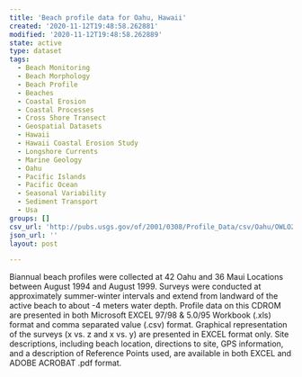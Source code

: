 ```yaml
---
title: 'Beach profile data for Oahu, Hawaii'
created: '2020-11-12T19:48:58.262881'
modified: '2020-11-12T19:48:58.262889'
state: active
type: dataset
tags:
  - Beach Monitoring
  - Beach Morphology
  - Beach Profile
  - Beaches
  - Coastal Erosion
  - Coastal Processes
  - Cross Shore Transect
  - Geospatial Datasets
  - Hawaii
  - Hawaii Coastal Erosion Study
  - Longshore Currents
  - Marine Geology
  - Oahu
  - Pacific Islands
  - Pacific Ocean
  - Seasonal Variability
  - Sediment Transport
  - Usa
groups: []
csv_url: 'http://pubs.usgs.gov/of/2001/0308/Profile_Data/csv/Oahu/OWLO2.csv'
json_url: ''
layout: post

---
```

Biannual beach profiles were collected at 42 Oahu and 36 Maui Locations between August 1994 and August 1999. Surveys were conducted at approximately summer-winter intervals and extend from landward of the active beach to about -4 meters water depth. Profile data on this CDROM are presented in both Microsoft EXCEL 97/98 & 5.0/95 Workbook (.xls) format and comma separated value (.csv) format. Graphical representation of the surveys (x vs. z and x vs. y) are presented in EXCEL format only. Site descriptions, including beach location, directions to site, GPS information, and a description of Reference Points used, are available in both EXCEL and ADOBE ACROBAT .pdf format.
